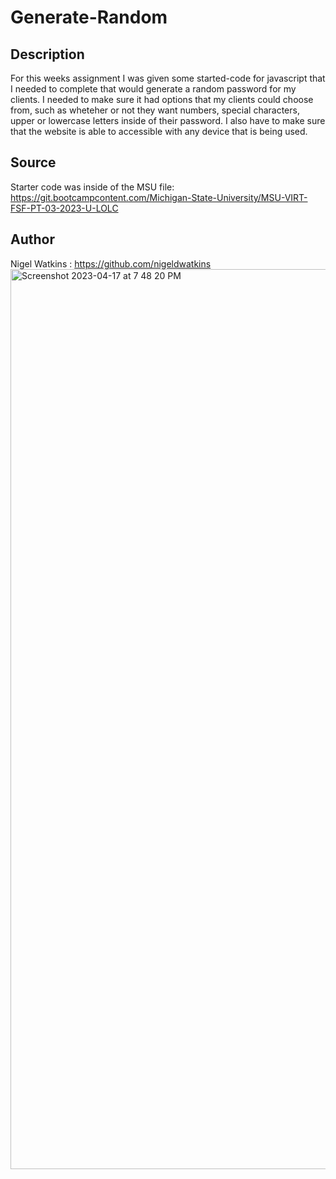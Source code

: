# Generate-Random


## Description
For this weeks assignment I was given some started-code for javascript that I needed to complete that would generate a random password for my clients. I needed to make sure it had options that my clients could choose from, such as wheteher or not they want numbers, special characters, upper or lowercase letters inside of their password. I also have to make sure that the website is able to accessible with any device that is being used.

## Source

Starter code was inside of the MSU file: https://git.bootcampcontent.com/Michigan-State-University/MSU-VIRT-FSF-PT-03-2023-U-LOLC


## Author
Nigel Watkins : https://github.com/nigeldwatkins
<img width="1440" alt="Screenshot 2023-04-17 at 7 48 20 PM" src="https://user-images.githubusercontent.com/128034266/232634374-191b8f1c-6730-4e43-ac11-774635dbb324.png">

